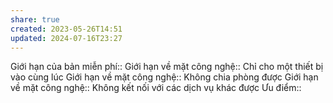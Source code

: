 ```yaml
---
share: true
created: 2023-05-26T14:51
updated: 2024-07-16T23:27
---
```

Giới hạn của bản miễn phí:: 
Giới hạn về mặt công nghệ:: Chỉ cho một thiết bị vào cùng lúc
Giới hạn về mặt công nghệ:: Không chia phòng được
Giới hạn về mặt công nghệ:: Không kết nối với các dịch vụ khác được
Ưu điểm::
